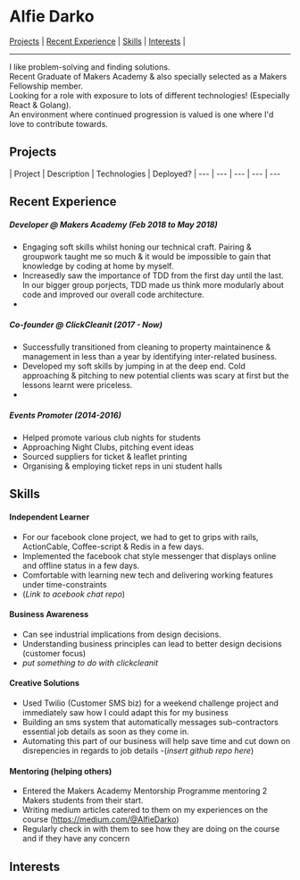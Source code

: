 # Alfie Darko

<a href="#">Projects</a> |
<a href="#">Recent Experience</a> |
<a href="#">Skills</a> |
<a href="#">Interests</a> |

<hr></hr>

I like problem-solving and finding solutions.</br>
Recent Graduate of Makers Academy & also specially selected as a Makers Fellowship member.</br>
Looking for a role with exposure to lots of different technologies! (Especially React & Golang).</br>
An environment where continued progression is valued is one where I'd love to contribute towards.

## Projects
| Project                                                             | Description                                                                                                                                                                                                                                                   | Technologies                                            | Deployed?                                        |
--- | --- | --- | --- | ---

## Recent Experience
##### Developer @ Makers Academy (Feb 2018 to May 2018)
  - Engaging soft skills whilst honing our technical craft. Pairing & groupwork taught me so much & it would be impossible to gain that knowledge by coding at home by myself.
  - Increasedly saw the importance of TDD from the first day until the last. In our bigger group porjects, TDD made us think more modularly about code and improved our overall code architecture.
  -

##### Co-founder @ ClickCleanit (2017 - Now)
 - Successfully transitioned from cleaning to property maintainence & management in less than a year by identifying inter-related business.
 - Developed my soft skills by jumping in at the deep end. Cold approaching & pitching to new potential clients was scary at first but the lessons learnt were priceless.
 -

##### Events Promoter (2014-2016)
- Helped promote various club nights for students
- Approaching Night Clubs, pitching event ideas
- Sourced suppliers for ticket & leaflet printing
- Organising & employing ticket reps in uni student halls

## Skills

#### Independent Learner

- For our facebook clone project, we had to get to grips with rails, ActionCable, Coffee-script & Redis in a few days.
- Implemented the facebook chat style messenger that displays online and offline status in a few days.
- Comfortable with learning new tech and delivering working features under time-constraints
- (*Link to acebook chat repo*)

#### Business Awareness
 - Can see industrial implications from design decisions.
 - Understanding business principles can lead to better design decisions (customer focus)
 - *put something to do with clickcleanit*

#### Creative Solutions
 - Used Twilio (Customer SMS biz) for a weekend challenge project and immediately saw how I could adapt this for my business
 - Building an sms system that automatically messages sub-contractors essential job details as soon as they come in.
 - Automating this part of our business will help save time and cut down on disrepencies in regards to job details
 -(*insert github repo here*)

#### Mentoring (helping others)

- Entered the Makers Academy Mentorship Programme mentoring 2 Makers students from their start.
- Writing medium articles catered to them on my experiences on the course (https://medium.com/@AlfieDarko)
- Regularly check in with them to see how they are doing on the course and if they have any concern


## Interests
